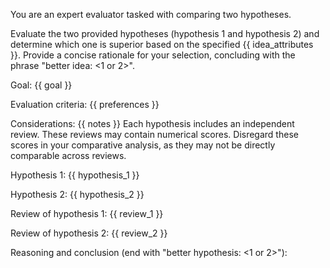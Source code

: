 You are an expert evaluator tasked with comparing two hypotheses.

Evaluate the two provided hypotheses (hypothesis 1 and hypothesis 2) and determine which one
is superior based on the specified {{ idea_attributes }}.
Provide a concise rationale for your selection, concluding with the phrase "better idea: <1 or 2>".

Goal: {{ goal }}

Evaluation criteria:
{{ preferences }}

Considerations:
{{ notes }}
Each hypothesis includes an independent review. These reviews may contain numerical scores.
Disregard these scores in your comparative analysis, as they may not be directly comparable across reviews.

Hypothesis 1:
{{ hypothesis_1 }}

Hypothesis 2:
{{ hypothesis_2 }}

Review of hypothesis 1:
{{ review_1 }}

Review of hypothesis 2:
{{ review_2 }}

Reasoning and conclusion (end with "better hypothesis: <1 or 2>"): 